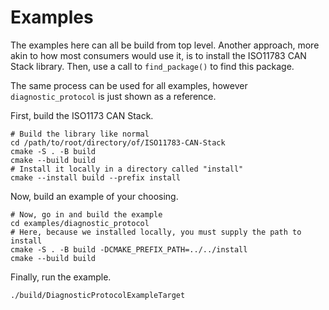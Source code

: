 # Examples

The examples here can all be build from top level. 
Another approach, more akin to how most consumers would use it, is to install the ISO11783 CAN Stack library.
Then, use a call to `find_package()` to find this package. 

The same process can be used for all examples, however `diagnostic_protocol` is just shown as a reference.

First, build the ISO1173 CAN Stack.
```
# Build the library like normal
cd /path/to/root/directory/of/ISO11783-CAN-Stack
cmake -S . -B build 
cmake --build build
# Install it locally in a directory called "install"
cmake --install build --prefix install
```


Now, build an example of your choosing.
```
# Now, go in and build the example
cd examples/diagnostic_protocol
# Here, because we installed locally, you must supply the path to install
cmake -S . -B build -DCMAKE_PREFIX_PATH=../../install
cmake --build build
```

Finally, run the example.
```
./build/DiagnosticProtocolExampleTarget
```